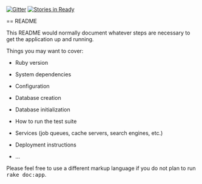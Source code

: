 [![Gitter](https://badges.gitter.im/Join%20Chat.svg)](https://gitter.im/Duerno/PickAProject?utm_source=badge&utm_medium=badge&utm_campaign=pr-badge)
[![Stories in Ready](https://badge.waffle.io/Duerno/PickAProject.svg?label=ready&title=Ready)](http://waffle.io/Duerno/PickAProject)



== README

This README would normally document whatever steps are necessary to get the
application up and running.

Things you may want to cover:

* Ruby version

* System dependencies

* Configuration

* Database creation

* Database initialization

* How to run the test suite

* Services (job queues, cache servers, search engines, etc.)

* Deployment instructions

* ...


Please feel free to use a different markup language if you do not plan to run
<tt>rake doc:app</tt>.
